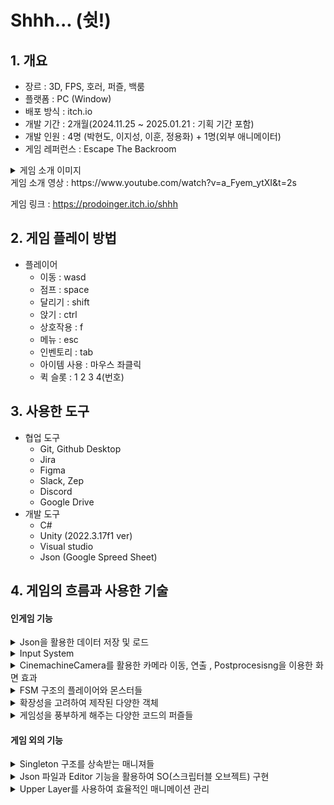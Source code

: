 # Shhh... (쉿!)

## 1. 개요
- 장르 : 3D, FPS, 호러, 퍼즐, 백룸
- 플랫폼 : PC (Window)
- 배포 방식 : itch.io
- 개발 기간 : 2개월(2024.11.25 ~ 2025.01.21 : 기획 기간 포함)
- 개발 인원 : 4명 (박현도, 이지성, 이훈, 정용화) + 1명(외부 애니메이터)
- 게임 레퍼런스 : Escape The Backroom
  
<details>
<summary> 게임 소개 이미지</summary>
  
<img src = "https://github.com/user-attachments/assets/71e916bb-7790-4fc9-80ef-7209f2fbbcc0">
<img src = "https://github.com/user-attachments/assets/1d92ed69-3c40-4a04-b154-c565caf942cf">

</details>
게임 소개 영상 : https://www.youtube.com/watch?v=a_Fyem_ytXI&t=2s

게임 링크 : https://prodoinger.itch.io/shhh

## 2. 게임 플레이 방법
- 플레이어
  - 이동 : wasd
  - 점프 : space
  - 달리기 : shift
  - 앉기 : ctrl
  - 상호작용 : f
  - 메뉴 : esc
  - 인벤토리 : tab
  - 아이템 사용 : 마우스 좌클릭
  - 퀵 슬롯 : 1 2 3 4(번호)

## 3. 사용한 도구
- 협업 도구
  - Git, Github Desktop
  - Jira
  - Figma
  - Slack, Zep
  - Discord
  - Google Drive
- 개발 도구
  - C#
  - Unity (2022.3.17f1 ver)
  - Visual studio
  - Json (Google Spreed Sheet)
## 4. 게임의 흐름과 사용한 기술
#### 인게임 기능

<details>
<summary> Json을 활용한 데이터 저장 및 로드  </summary>  
  <br>
Save버튼 클릭시 각 저장하여야 하는 컴포넌트별로  하이어라키를 전체 탐색하여 저장될 객체를 찾습니다. 저장 할 해당 프리팹의 고유 키, 이름, 포지션 등등을 딕셔너리로 저장하고 그 딕셔너리를 JsonData로 변환하여 고유의 파일로 저장합니다.  Load버튼 클릭시 해당 씬으로 변경되게 되며, Json으로 저장되어있는 파일을 딕셔너리로 변환 후 맵, 플레이어, 아이템, 적 등등 순으로 프리팹을 생성하여 맵에 배치합니다. 해당 프리팹에 변경점이 필요한 경우 Instantiate 시에 해당 컴포넌트의 값을 변경하여 생성합니다.
</details>

<details>
<summary> Input System  </summary>
    <br>
Input System 의 구독과 구독 해제 기능을 사용하여서 일반적으로는 다른 스크립트들이 PlayerController 스크립트에 달린 Input system에 구독을 하는 방식으로 한번의 입력으로 여러 수행이 가능하면서도, 특정 행동에서는 사용자가 예상 가능한 수행만 가능하도록 하였고, 플레이어가 존재하지 않는 등의 특수한 경우, 스스로 input system을 선언하여 사용하고 삭제하는 방식을 사용하였습니다.

  ( Shift를 누르면 statemachine을 변경하면서, 다른 스크립트의 값도 변경 // 인벤토리를 이용 중이거나 키패드와 상호작용 중일때 아이템의 사용이 불가능하게 만듬 )
</details>

<details>
<summary> CinemachineCamera를 활용한 카메라 이동, 연출 , Postprocesisng을 이용한 화면 효과 </summary>
    <br>
CinemachineCamera를 활용하여서 priority를 다르게 주는 등의 방식으로 처음 게임을 플레잉할 때 나오는 인트로나 죽을 때 나오는 점프스퀘어등의 연출을 주고, 현재 버전의 CinemachineCamera에서는 Postprocesisng 적용 방식이 최신 버전과는 다르기 때문에 volume을 통해서 어안렌즈 등의 원하는 카메라 효과를 넣어주고 스테이지마다 다른 분위기를 연출하였습니다.
</details>

<details>
<summary> FSM 구조의 플레이어와 몬스터들  </summary>
    <br>
플레이어와 몬스터들은 상태(State)와 전이(Transition)를 기반으로 동작합니다. FSM은 유한한 상태 집합에서 하나의 상태만 활성 상태로 유지되며, 특정 이벤트에 따라 상태가 전이됩니다. 상태의 변화는 특정 조건에서만 이루어지기 때문에 버그 발생의 여지가 줄고, 이후에 플레이어나 몬스터에게 새로운 상태가 추가되더라도 새로운 상태를 만들고 조건을 달아주는 방식으로 쉽게 추가가 가능하게 제작하였습니다.
    <br>  <br>
<img src = "https://github.com/user-attachments/assets/d9698a27-66f7-43ef-9c97-ad5b4ea839ed"> 
</details>

<details>
<summary> 확장성을 고려하여 제작된 다양한 객체 </summary>
    <br>
Items, Enemy, InteractableObjects 등 비슷한 분류로 나누어진 각 객체들은 Interface 또는 부모스크립트 Base 를 상속받아 기능의 독립성을 유지하되, 각 필요한 공통기능을 부여받고 있습니다.  또한 , 각 객체들이 공통의 부모로부터 상속을 받는경우, 검출이나 비교 등 이 코드적으로 간편해질수 있도록 고려하여 설계하였습니다.

</details>

<details>
<summary> 게임성을 풍부하게 해주는 다양한 코드의 퍼즐들 </summary>
    <br>
키패드 퍼즐의 경우, Physics Raycaster 와 Event Trigger 를 활용한 인게임 3D Object 클릭 시스템을 구현하여 키조작을 구현하였으며, Interact시 LED부분이 빛날수있도록 EMISSION을 컨트롤하거나 코루틴을 추가하여 깜빡이는 텍스트 연출을 추가하였습니다. 락픽 퍼즐의 경우, 마우스의 Delta값을 받아 락픽의 각도를 조정합니다. 마우스 클릭시 유저의 락픽 각도와 정답 각도의 오차를 계산하여 오차가 많이 차이 날 경우 많은 떨림과 함께 락픽이 부러지게 되며,  오차가 많이 나지 않을 경우 그 값을 정규화 하여 차이가 나는 정도에 따라 문고리 돌아가는 정도를 다르게 주어 유저가 어느정도까지 정답에 근접했는지 식별하기 용이하도록 구현하였습니다.
</details>

#### 게임 외의 기능

  
<details>
<summary> Singleton 구조를 상속받는 매니져들 </summary>  
  <br>
위의 확장성을 고려한 객체 설계 중 하나로, 기본적인 싱글톤 구조를 만들고 모든 매니저들이 이를 상속받아 필요에 따라서 쉽게 접근이 가능합니다. 또한 각 스크립트에서 추가적인 선언이 필요하지 않아 메모리 관리 효율 증가도 기대 할 수 있습니다. 싱글톤을 상속받는 매니져들은 DontDestroyOnLoad 를 활용하여, 각 객체를 유지하고 유지보수를 고려하였습니다.
(GameManger, SoundManger 등)
</details>

<details>
<summary> Json 파일과 Editor 기능을 활용하여 SO(스크립터블 오브젝트) 구현 </summary>
    <br>

기획자나 개발자가 추후에 아이템을 추가하거나 변경하기 편하게 미리 약속된 구조를 가진 SO를 만들고 Google Spread Sheet를 Json 파일 형식으로 전달해주면 Editior기능을 활용하여 만든 기능을 통해서 정보를 직접 변경하거나 추가할 필요 없이 간단하게 데이터를 수정 및 저장할 수 있게 만들었습니다. 나중에 비슷한 기능이 필요하면 동일하게 정해진 SO를 만들고 그와 동일한 형식의 Json 파일을 전달해준다면 쉽게 해당 정보의 수정 및 저장을 쉽게 구현 할 수 있습니다. 
  
  또한, 추후 자주 변경 될 밸런스적인 레벨디자인 부분은 엑셀로 컨트롤하여 쉽게 수정할수 있도록 접근성을 고려하여 코드도 설계되었습니다.
    <br>  <br>
<img src = "https://github.com/user-attachments/assets/3195c78a-16c2-4fd5-81d8-042ca1c97d68">  
</details>

<details>
<summary> Upper Layer를 사용하여 효율적인 매니메이션 관리 </summary>
    <br>
플레이어의 다양한 상태와 다양한 아이템에 따른 애니메이션을 경우의 수만큼 만들지 않고, 플레이어의 상체에 아이템 장착 시 우선적으로 적용할 upper layer를 적용하여 이후에 다른 상태와 아이템이 추가 되어도 적은 비용으로 추가 할 수 있게 만들었습니다. 
</details>
